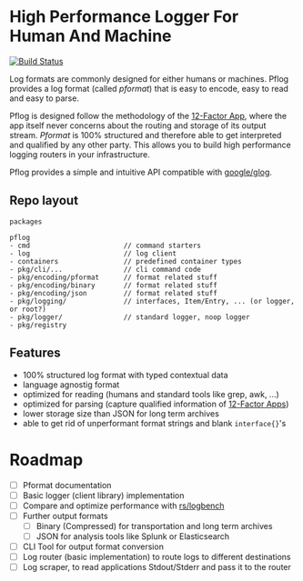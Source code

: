 # High Performance Logger For Human And Machine

[![Build Status](https://travis-ci.org/pflog/go-pflog.svg?branch=master)](https://travis-ci.org/pflog/go-pflog)

Log formats are commonly designed for either humans or machines. Pflog
provides a log format (called *pformat*) that is easy to encode, easy
to read and easy to parse.

Pflog is designed follow the methodology of the [12-Factor App](https://12factor.net/),
where the app itself never concerns about the routing and storage of its
output stream.
*Pformat* is 100% structured and therefore able to get interpreted
and qualified by any other party. This allows you to build high
performance logging routers in your infrastructure.

Pflog provides a simple and intuitive API compatible with [google/glog](https://github.com/golang/glog).

## Repo layout

```
packages

pflog
- cmd                       // command starters
- log                       // log client
- containers                // predefined container types
- pkg/cli/...               // cli command code
- pkg/encoding/pformat      // format related stuff
- pkg/encoding/binary       // format related stuff
- pkg/encoding/json         // format related stuff
- pkg/logging/              // interfaces, Item/Entry, ... (or logger, or root?)
- pkg/logger/               // standard logger, noop logger
- pkg/registry

```

## Features

* 100% structured log format with typed contextual data
* language agnostig format
* optimized for reading (humans and standard tools like grep, awk, ...)
* optimized for parsing (capture qualified information of [12-Factor Apps](https://12factor.net/))
* lower storage size than JSON for long term archives
* able to get rid of unperformant format strings and blank `interface{}`'s


# Roadmap

- [ ] Pformat documentation
- [ ] Basic logger (client library) implementation
- [ ] Compare and optimize performance with [rs/logbench](https://github.com/rs/logbench)
- [ ] Further output formats
  - [ ] Binary (Compressed) for transportation and long term archives
  - [ ] JSON for analysis tools like Splunk or Elasticsearch
- [ ] CLI Tool for output format conversion
- [ ] Log router (basic implementation) to route logs to different destinations
- [ ] Log scraper, to read applications Stdout/Stderr and pass it to the router
